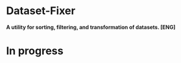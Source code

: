 # Dataset-Fixer
**A utility for sorting, filtering, and transformation of datasets. [ENG]**

# In progress
